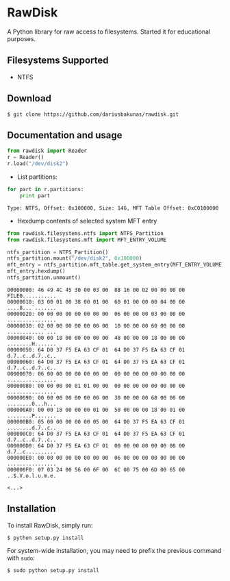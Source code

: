 RawDisk
=======

A Python library for raw access to filesystems. Started it for educational purposes.

Filesystems Supported
---------------------
* NTFS

Download
--------

	$ git clone https://github.com/dariusbakunas/rawdisk.git

Documentation and usage
-----------------------

```python
from rawdisk import Reader
r = Reader()
r.load("/dev/disk2")
```

* List partitions:

```python
for part in r.partitions:
	print part
```

```console
Type: NTFS, Offset: 0x100000, Size: 14G, MFT Table Offset: 0xC0100000
```

* Hexdump contents of selected system MFT entry

```python
from rawdisk.filesystems.ntfs import NTFS_Partition
from rawdisk.filesystems.mft import MFT_ENTRY_VOLUME

ntfs_partition = NTFS_Partition()
ntfs_partition.mount("/dev/disk2", 0x100000)
mft_entry = ntfs_partition.mft_table.get_system_entry(MFT_ENTRY_VOLUME)
mft_entry.hexdump()
ntfs_partition.unmount()
```

```console
00000000: 46 49 4C 45 30 00 03 00  88 16 00 02 00 00 00 00  FILE0...........
00000010: 03 00 01 00 38 00 01 00  60 01 00 00 00 04 00 00  ....8...`.......
00000020: 00 00 00 00 00 00 00 00  06 00 00 00 03 00 00 00  ................
00000030: 02 00 00 00 00 00 00 00  10 00 00 00 60 00 00 00  ............`...
00000040: 00 00 18 00 00 00 00 00  48 00 00 00 18 00 00 00  ........H.......
00000050: 64 D0 37 F5 EA 63 CF 01  64 D0 37 F5 EA 63 CF 01  d.7..c..d.7..c..
00000060: 64 D0 37 F5 EA 63 CF 01  64 D0 37 F5 EA 63 CF 01  d.7..c..d.7..c..
00000070: 06 00 00 00 00 00 00 00  00 00 00 00 00 00 00 00  ................
00000080: 00 00 00 00 01 01 00 00  00 00 00 00 00 00 00 00  ................
00000090: 00 00 00 00 00 00 00 00  30 00 00 00 68 00 00 00  ........0...h...
000000A0: 00 00 18 00 00 00 01 00  50 00 00 00 18 00 01 00  ........P.......
000000B0: 05 00 00 00 00 00 05 00  64 D0 37 F5 EA 63 CF 01  ........d.7..c..
000000C0: 64 D0 37 F5 EA 63 CF 01  64 D0 37 F5 EA 63 CF 01  d.7..c..d.7..c..
000000D0: 64 D0 37 F5 EA 63 CF 01  00 00 00 00 00 00 00 00  d.7..c..........
000000E0: 00 00 00 00 00 00 00 00  06 00 00 00 00 00 00 00  ................
000000F0: 07 03 24 00 56 00 6F 00  6C 00 75 00 6D 00 65 00  ..$.V.o.l.u.m.e.

<...>
```

Installation
------------

To install RawDisk, simply run:

	$ python setup.py install

For system-wide installation, you may need to prefix the previous command with ``sudo``:

	$ sudo python setup.py install